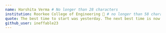 ```yaml
--- 
name: Harshita Verma # No longer than 28 characters 
institution: Roorkee College of Engineering 🚩 # no longer than 58 characters 
quote: The best time to start was yesterday. The next best time is now. # no longer than 100 characters, avoid using quotes(") to guarantee the format remains the same. 
github_user: ineffable23 
---
```


